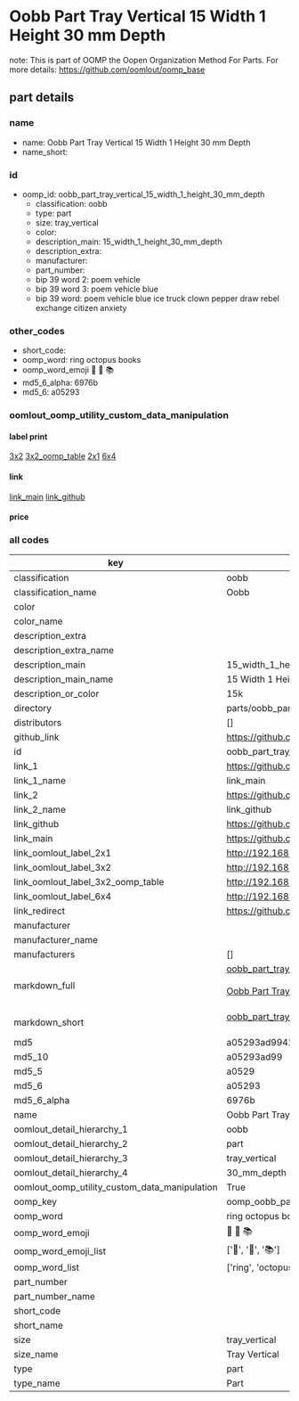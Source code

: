 # Oobb Part Tray Vertical 15 Width 1 Height 30 mm Depth  

note: This is part of OOMP the Oopen Organization Method For Parts. For more details: https://github.com/oomlout/oomp_base

##  part details
  







### name
* name: Oobb Part Tray Vertical 15 Width 1 Height 30 mm Depth
* name_short: 
### id
* oomp_id: oobb_part_tray_vertical_15_width_1_height_30_mm_depth
  * classification: oobb
  * type: part
  * size: tray_vertical
  * color: 
  * description_main: 15_width_1_height_30_mm_depth
  * description_extra: 
  * manufacturer: 
  * part_number: 
  * bip 39 word 2: poem vehicle
  * bip 39 word 3: poem vehicle blue
  * bip 39 word: poem vehicle blue ice truck clown pepper draw rebel exchange citizen anxiety

### other_codes
* short_code: 
* oomp_word: ring octopus books
* oomp_word_emoji :ring: :octopus: :books:
* md5_6_alpha: 6976b
* md5_6: a05293






### oomlout_oomp_utility_custom_data_manipulation
#### label print
[3x2](http://192.168.1.245:1112/?label=oomp%206976b)
[3x2_oomp_table](http://192.168.1.108:1112/?label=oomp%206976b)
[2x1](http://192.168.1.242:1112/?label=oomp%206976b)
[6x4](http://192.168.1.55:1112/?label=oomp%206976b)    

#### link

[link_main](https://github.com/oomlout/oomlout_oomp_version_1_messy/tree/main/parts/oobb_part_tray_vertical_15_width_1_height_30_mm_depth) [link_github](https://github.com/oomlout/oomlout_oomp_version_1_messy/tree/main/parts/oobb_part_tray_vertical_15_width_1_height_30_mm_depth)                             

#### price







### all codes 
| key | value |  
| --- | --- |  
| classification | oobb |  
| classification_name | Oobb |  
| color |  |  
| color_name |  |  
| description_extra |  |  
| description_extra_name |  |  
| description_main | 15_width_1_height_30_mm_depth |  
| description_main_name | 15 Width 1 Height 30 mm Depth |  
| description_or_color | 15k |  
| directory | parts/oobb_part_tray_vertical_15_width_1_height_30_mm_depth |  
| distributors | [] |  
| github_link | https://github.com/oomlout/oomlout_oomp_part_src/tree/main/parts/oobb_part_tray_vertical_15_width_1_height_30_mm_depth |  
| id | oobb_part_tray_vertical_15_width_1_height_30_mm_depth |  
| link_1 | https://github.com/oomlout/oomlout_oomp_version_1_messy/tree/main/parts/oobb_part_tray_vertical_15_width_1_height_30_mm_depth |  
| link_1_name | link_main |  
| link_2 | https://github.com/oomlout/oomlout_oomp_version_1_messy/tree/main/parts/oobb_part_tray_vertical_15_width_1_height_30_mm_depth |  
| link_2_name | link_github |  
| link_github | https://github.com/oomlout/oomlout_oomp_version_1_messy/tree/main/parts/oobb_part_tray_vertical_15_width_1_height_30_mm_depth |  
| link_main | https://github.com/oomlout/oomlout_oomp_version_1_messy/tree/main/parts/oobb_part_tray_vertical_15_width_1_height_30_mm_depth |  
| link_oomlout_label_2x1 | http://192.168.1.242:1112/?label=oomp%206976b |  
| link_oomlout_label_3x2 | http://192.168.1.245:1112/?label=oomp%206976b |  
| link_oomlout_label_3x2_oomp_table | http://192.168.1.108:1112/?label=oomp%206976b |  
| link_oomlout_label_6x4 | http://192.168.1.55:1112/?label=oomp%206976b |  
| link_redirect | https://github.com/oomlout/oomlout_oomp_version_1_messy/tree/main/parts/oobb_part_tray_vertical_15_width_1_height_30_mm_depth |  
| manufacturer |  |  
| manufacturer_name |  |  
| manufacturers | [] |  
| markdown_full | [oobb_part_tray_vertical_15_width_1_height_30_mm_depth](none)<br>[](none)<br>[Oobb Part Tray Vertical 15 Width 1 Height 30 Mm Depth](none)<br><br> |  
| markdown_short | [oobb_part_tray_vertical_15_width_1_height_30_mm_depth](none)<br><br> |  
| md5 | a05293ad9942745cb074970230bc7d38 |  
| md5_10 | a05293ad99 |  
| md5_5 | a0529 |  
| md5_6 | a05293 |  
| md5_6_alpha | 6976b |  
| name | Oobb Part Tray Vertical 15 Width 1 Height 30 mm Depth |  
| oomlout_detail_hierarchy_1 | oobb |  
| oomlout_detail_hierarchy_2 | part |  
| oomlout_detail_hierarchy_3 | tray_vertical |  
| oomlout_detail_hierarchy_4 | 30_mm_depth |  
| oomlout_oomp_utility_custom_data_manipulation | True |  
| oomp_key | oomp_oobb_part_tray_vertical_15_width_1_height_30_mm_depth |  
| oomp_word | ring octopus books |  
| oomp_word_emoji | :ring: :octopus: :books: |  
| oomp_word_emoji_list | [':ring:', ':octopus:', ':books:'] |  
| oomp_word_list | ['ring', 'octopus', 'books'] |  
| part_number |  |  
| part_number_name |  |  
| short_code |  |  
| short_name |  |  
| size | tray_vertical |  
| size_name | Tray Vertical |  
| type | part |  
| type_name | Part |  
